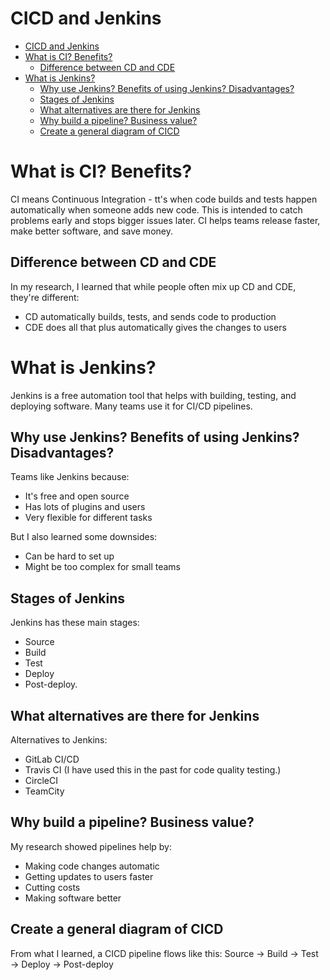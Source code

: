 CICD and Jenkins
================

- [CICD and Jenkins](#cicd-and-jenkins)
- [What is CI? Benefits?](#what-is-ci-benefits)
  - [Difference between CD and CDE](#difference-between-cd-and-cde)
- [What is Jenkins?](#what-is-jenkins)
  - [Why use Jenkins? Benefits of using Jenkins? Disadvantages?](#why-use-jenkins-benefits-of-using-jenkins-disadvantages)
  - [Stages of Jenkins](#stages-of-jenkins)
  - [What alternatives are there for Jenkins](#what-alternatives-are-there-for-jenkins)
  - [Why build a pipeline? Business value?](#why-build-a-pipeline-business-value)
  - [Create a general diagram of CICD](#create-a-general-diagram-of-cicd)

# What is CI? Benefits?

CI means Continuous Integration - tt's when code builds and tests happen automatically when someone adds new code. This is intended to catch problems early and stops bigger issues later. CI helps teams release faster, make better software, and save money.

## Difference between CD and CDE

In my research, I learned that while people often mix up CD and CDE, they're different:
- CD automatically builds, tests, and sends code to production
- CDE does all that plus automatically gives the changes to users

# What is Jenkins?

Jenkins is a free automation tool that helps with building, testing, and deploying software. Many teams use it for CI/CD pipelines.

## Why use Jenkins? Benefits of using Jenkins? Disadvantages?

Teams like Jenkins because:
- It's free and open source
- Has lots of plugins and users
- Very flexible for different tasks

But I also learned some downsides:
- Can be hard to set up
- Might be too complex for small teams

## Stages of Jenkins

Jenkins has these main stages: 
- Source
- Build
- Test
- Deploy
- Post-deploy.

## What alternatives are there for Jenkins

Alternatives to Jenkins:
- GitLab CI/CD
- Travis CI (I have used this in the past for code quality testing.)
- CircleCI
- TeamCity

## Why build a pipeline? Business value?

My research showed pipelines help by:
- Making code changes automatic
- Getting updates to users faster
- Cutting costs
- Making software better

## Create a general diagram of CICD

From what I learned, a CICD pipeline flows like this: 
Source → Build → Test → Deploy → Post-deploy